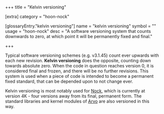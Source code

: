 +++
title = "Kelvin versioning"

[extra]
category = "hoon-nock"

[glossaryEntry."kelvin versioning"]
name = "kelvin versioning"
symbol = ""
usage = "hoon-nock"
desc = "A software versioning system that counts downwards to zero, at which point it will be permanently fixed and final."

+++

Typical software versioning schemes (e.g. v3.1.45) count ever upwards with each
new revision. **Kelvin versioning** does the opposite, counting down towards
absolute zero. When the code in question reaches version 0, it is considered
final and frozen, and there will be no further revisions. This system is used
when a piece of code is intended to become a permanent fixed standard, that can
be depended upon to not change ever.

Kelvin versioning is most notably used for [Nock](/glossary/nock),
which is currently at version 4K - four versions away from its final, permanent
form. The standard libraries and kernel modules of
[Arvo](/glossary/arvo) are also versioned in this way.
